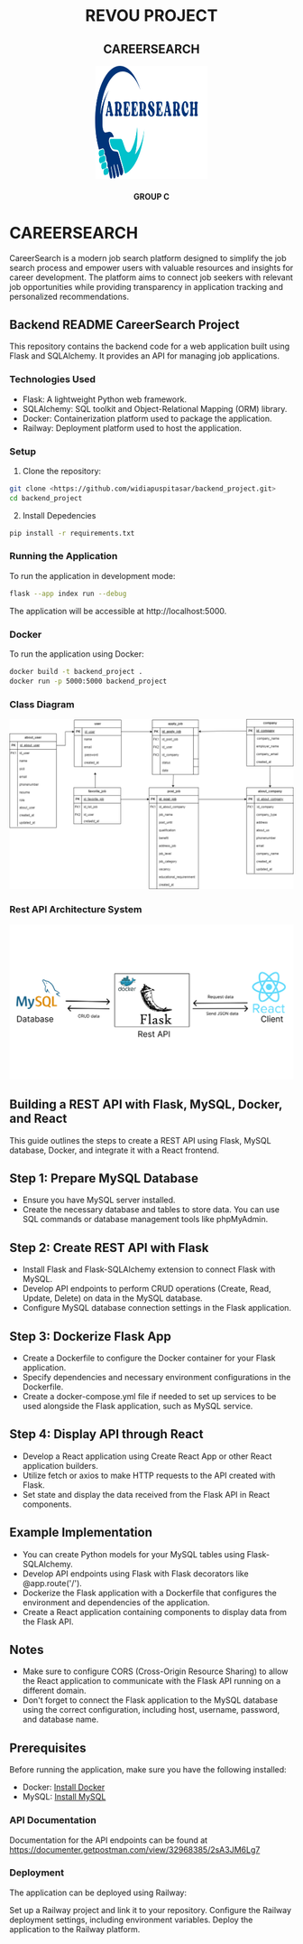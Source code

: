 

<h1 align="center">REVOU PROJECT</h1>
<h2 align="center">CAREERSEARCH</h2>

<p align="center">
<img src="\assets\image\CareerSearch_logo.png" width="200" height="200" />
 
<h4 align="center"> GROUP C</h4>

# CAREERSEARCH

CareerSearch is a modern job search platform designed to simplify the job search process and empower users with valuable resources and insights for career development. The platform aims to connect job seekers with relevant job opportunities while providing transparency in application tracking and personalized recommendations.

## Backend README CareerSearch Project 

This repository contains the backend code for a web application built using Flask and SQLAlchemy. It provides an API for managing job applications.

### Technologies Used
- Flask: A lightweight Python web framework.
- SQLAlchemy: SQL toolkit and Object-Relational Mapping (ORM) library.
- Docker: Containerization platform used to package the application.
- Railway: Deployment platform used to host the application.

### Setup
1. Clone the repository:

```bash
git clone <https://github.com/widiapuspitasar/backend_project.git>
cd backend_project
```

2. Install Depedencies
```bash
pip install -r requirements.txt
```

### Running the Application
To run the application in development mode:
```bash
flask --app index run --debug
```

The application will be accessible at http://localhost:5000.


### Docker
To run the application using Docker:
```bash
docker build -t backend_project .
docker run -p 5000:5000 backend_project
```

### Class Diagram
![Class Diagram](/assets/image/db-schema.png)

### Rest API Architecture System
![Class Diagram](/assets/image/Rest_API_schema.png)

## Building a REST API with Flask, MySQL, Docker, and React

This guide outlines the steps to create a REST API using Flask, MySQL database, Docker, and integrate it with a React frontend.

## Step 1: Prepare MySQL Database
- Ensure you have MySQL server installed.
- Create the necessary database and tables to store data. You can use SQL commands or database management tools like phpMyAdmin.

## Step 2: Create REST API with Flask
- Install Flask and Flask-SQLAlchemy extension to connect Flask with MySQL.
- Develop API endpoints to perform CRUD operations (Create, Read, Update, Delete) on data in the MySQL database.
- Configure MySQL database connection settings in the Flask application.

## Step 3: Dockerize Flask App
- Create a Dockerfile to configure the Docker container for your Flask application.
- Specify dependencies and necessary environment configurations in the Dockerfile.
- Create a docker-compose.yml file if needed to set up services to be used alongside the Flask application, such as MySQL service.

## Step 4: Display API through React
- Develop a React application using Create React App or other React application builders.
- Utilize fetch or axios to make HTTP requests to the API created with Flask.
- Set state and display the data received from the Flask API in React components.

## Example Implementation
- You can create Python models for your MySQL tables using Flask-SQLAlchemy.
- Develop API endpoints using Flask with Flask decorators like @app.route('/').
- Dockerize the Flask application with a Dockerfile that configures the environment and dependencies of the application.
- Create a React application containing components to display data from the Flask API.

## Notes
- Make sure to configure CORS (Cross-Origin Resource Sharing) to allow the React application to communicate with the Flask API running on a different domain.
- Don't forget to connect the Flask application to the MySQL database using the correct configuration, including host, username, password, and database name.


## Prerequisites

Before running the application, make sure you have the following installed:

- Docker: [Install Docker](https://docs.docker.com/get-docker/)
- MySQL: [Install MySQL](https://dev.mysql.com/doc/mysql-installation-excerpt/5.7/en/)


### API Documentation
Documentation for the API endpoints can be found at https://documenter.getpostman.com/view/32968385/2sA3JM6Lg7

### Deployment
The application can be deployed using Railway:

Set up a Railway project and link it to your repository.
Configure the Railway deployment settings, including environment variables.
Deploy the application to the Railway platform.

